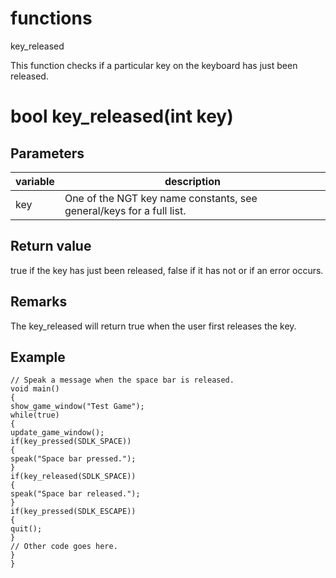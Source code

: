# functions

key_released

This function checks if a particular key on the keyboard has just been released.

# bool key_released(int key)

## Parameters

variable| description
---|---
key | One of the NGT key name constants, see general/keys for a full list.

## Return value

true if the key has just been released, false if it has not or if an error occurs.

## Remarks

The key_released will return true when the user first releases the key.

## Example

```
// Speak a message when the space bar is released.
void main()
{
show_game_window("Test Game");
while(true)
{
update_game_window();
if(key_pressed(SDLK_SPACE))
{
speak("Space bar pressed.");
}
if(key_released(SDLK_SPACE))
{
speak("Space bar released.");
}
if(key_pressed(SDLK_ESCAPE))
{
quit();
}
// Other code goes here.
}
}
```
